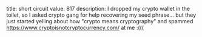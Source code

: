 title: short circuit
value: 817
description: I dropped my crypto wallet in the toilet, so I asked crypto gang for help recovering my seed phrase... but they just started yelling about how "crypto means cryptography" and spammed https://www.cryptoisnotcryptocurrency.com/ at me :(((